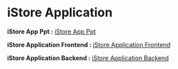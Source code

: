 # iStore Application

**iStore App Ppt :** [iStore App Ppt](https://github.com/Nandha6015/Specialization_Project/files/7984300/iStore.React.Ppt.pptx)

**iStore Application Frontend :** [iStore Application Frontend](https://github.com/mohameedali06/iStore-React-FrontEnd.git)

**iStore Application Backend :** [iStore Application Backend](https://github.com/mohameedali06/istore-react-backend.git)
